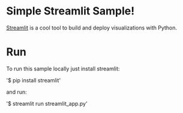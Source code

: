 # Simple Streamlit Sample!

[Streamlit](https://streamlit.io) is a cool tool to build and deploy visualizations with Python.

# Run

To run this sample locally just install streamlit:

'$ pip install streamlit'

and run:

'$ streamlit run streamlit_app.py'


